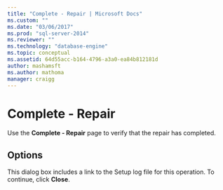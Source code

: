 ```yaml
---
title: "Complete - Repair | Microsoft Docs"
ms.custom: ""
ms.date: "03/06/2017"
ms.prod: "sql-server-2014"
ms.reviewer: ""
ms.technology: "database-engine"
ms.topic: conceptual
ms.assetid: 64d55acc-b164-4796-a3a0-ea84b812181d
author: mashamsft
ms.author: mathoma
manager: craigg
---
```

# Complete - Repair
  Use the **Complete - Repair** page to verify that the repair has completed.  
  
## Options  
 This dialog box includes a link to the Setup log file for this operation. To continue, click **Close**.  
  
  
